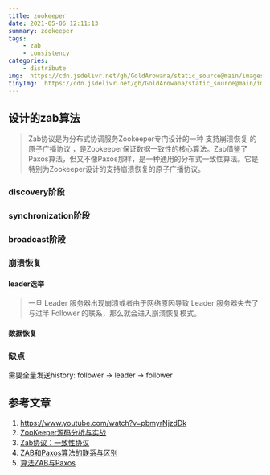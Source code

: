 ```yaml
---
title: zookeeper
date: 2021-05-06 12:11:13
summary: zookeeper
tags:
    - zab
    - consistency
categories:
    - distribute
img:  https://cdn.jsdelivr.net/gh/GoldArowana/static_source@main/images/cover/co88.jpg
tinyImg:  https://cdn.jsdelivr.net/gh/GoldArowana/static_source@main/images/tiny/cover/co88.jpg
---
```


## 设计的zab算法
> Zab协议是为分布式协调服务Zookeeper专门设计的一种 支持崩溃恢复 的 原子广播协议 ，是Zookeeper保证数据一致性的核心算法。Zab借鉴了Paxos算法，但又不像Paxos那样，是一种通用的分布式一致性算法。它是特别为Zookeeper设计的支持崩溃恢复的原子广播协议。

### discovery阶段

### synchronization阶段

### broadcast阶段

### 崩溃恢复
#### leader选举
> 一旦 Leader 服务器出现崩溃或者由于网络原因导致 Leader 服务器失去了与过半 Follower 的联系，那么就会进入崩溃恢复模式。
#### 数据恢复

### 缺点
需要全量发送history:
follower -> leader -> follower

## 参考文章
1. https://www.youtube.com/watch?v=pbmyrNjzdDk
2. [ZooKeeper源码分析与实战](http://learn.lianglianglee.com/%E4%B8%93%E6%A0%8F/ZooKeeper%E6%BA%90%E7%A0%81%E5%88%86%E6%9E%90%E4%B8%8E%E5%AE%9E%E6%88%98-%E5%AE%8C)
3. [Zab协议：一致性协议](https://www.huaweicloud.com/articles/b696779df9cf3272db9695a83efae29f.html)
4. [ZAB和Paxos算法的联系与区别](https://www.huaweicloud.com/articles/ca89fb0a9b4ada8bd5784a5d5992fa6b.html)
5. [算法ZAB与Paxos
   ](https://www.jianshu.com/p/78cdf955ceca)